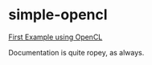 # simple-opencl

[First Example using OpenCL](https://developer.apple.com/library/archive/documentation/Performance/Conceptual/OpenCL_MacProgGuide/ExampleHelloWorld/Example_HelloWorld.html#//apple_ref/doc/uid/TP40008312-CH112-SW3)

Documentation is quite ropey, as always.
